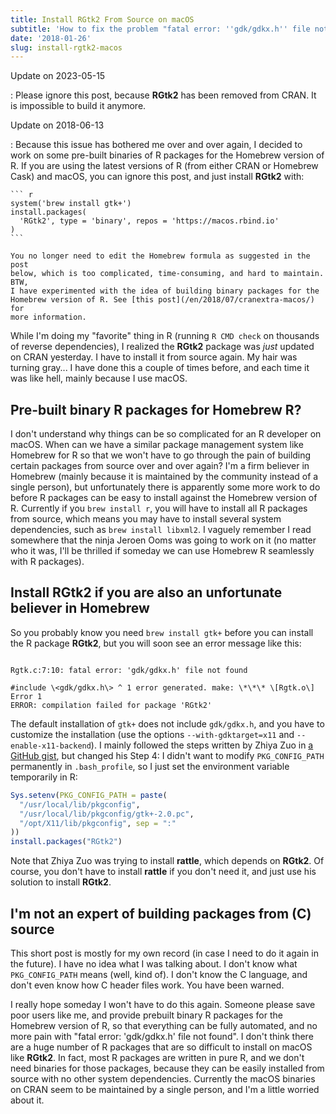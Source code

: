 ```yaml
---
title: Install RGtk2 From Source on macOS
subtitle: 'How to fix the problem "fatal error: ''gdk/gdkx.h'' file not found"'
date: '2018-01-26'
slug: install-rgtk2-macos
---
```


Update on 2023-05-15

:   Please ignore this post, because **RGtk2** has been removed from CRAN. It is
    impossible to build it anymore.

<!-- -->

Update on 2018-06-13

:   Because this issue has bothered me over and over again, I decided to work on
    some pre-built binaries of R packages for the Homebrew version of R. If you
    are using the latest versions of R (from either CRAN or Homebrew Cask) and
    macOS, you can ignore this post, and just install **RGtk2** with:

    ``` r
    system('brew install gtk+')
    install.packages(
      'RGtk2', type = 'binary', repos = 'https://macos.rbind.io'
    )
    ```

    You no longer need to edit the Homebrew formula as suggested in the post
    below, which is too complicated, time-consuming, and hard to maintain. BTW,
    I have experimented with the idea of building binary packages for the
    Homebrew version of R. See [this post](/en/2018/07/cranextra-macos/) for
    more information.

While I'm doing my "favorite" thing in R (running `R CMD check` on thousands of
reverse dependencies), I realized the **RGtk2** package was *just* updated on
CRAN yesterday. I have to install it from source again. My hair was turning
gray... I have done this a couple of times before, and each time it was like
hell, mainly because I use macOS.

## Pre-built binary R packages for Homebrew R?

I don't understand why things can be so complicated for an R developer on macOS.
When can we have a similar package management system like Homebrew for R so that
we won't have to go through the pain of building certain packages from source
over and over again? I'm a firm believer in Homebrew (mainly because it is
maintained by the community instead of a single person), but unfortunately there
is apparently some more work to do before R packages can be easy to install
against the Homebrew version of R. Currently if you `brew install r`, you will
have to install all R packages from source, which means you may have to install
several system dependencies, such as `brew install libxml2`. I vaguely remember
I read somewhere that the ninja Jeroen Ooms was going to work on it (no matter
who it was, I'll be thrilled if someday we can use Homebrew R seamlessly with R
packages).

## Install RGtk2 if you are also an unfortunate believer in Homebrew

So you probably know you need `brew install gtk+` before you can install the R
package **RGtk2**, but you will soon see an error message like this:

```         

Rgtk.c:7:10: fatal error: 'gdk/gdkx.h' file not found

#include \<gdk/gdkx.h\> ^ 1 error generated. make: \*\*\* \[Rgtk.o\] Error 1
ERROR: compilation failed for package 'RGtk2'
```

The default installation of `gtk+` does not include `gdk/gdkx.h`, and you have
to customize the installation (use the options `--with-gdktarget=x11` and
`--enable-x11-backend`). I mainly followed the steps written by Zhiya Zuo in [a
GitHub gist](https://gist.github.com/zhiyzuo/a489ffdcc5da87f28f8589a55aa206dd),
but changed his Step 4: I didn't want to modify `PKG_CONFIG_PATH` permanently in
`.bash_profile`, so I just set the environment variable temporarily in R:

``` r
Sys.setenv(PKG_CONFIG_PATH = paste(
  "/usr/local/lib/pkgconfig",
  "/usr/local/lib/pkgconfig/gtk+-2.0.pc",
  "/opt/X11/lib/pkgconfig", sep = ":"
))
install.packages("RGtk2")
```

Note that Zhiya Zuo was trying to install **rattle**, which depends on
**RGtk2**. Of course, you don't have to install **rattle** if you don't need it,
and just use his solution to install **RGtk2**.

## I'm not an expert of building packages from (C) source

This short post is mostly for my own record (in case I need to do it again in
the future). I have no idea what I was talking about. I don't know what
`PKG_CONFIG_PATH` means (well, kind of). I don't know the C language, and don't
even know how C header files work. You have been warned.

I really hope someday I won't have to do this again. Someone please save poor
users like me, and provide prebuilt binary R packages for the Homebrew version
of R, so that everything can be fully automated, and no more pain with "fatal
error: 'gdk/gdkx.h' file not found". I don't think there are a huge number of R
packages that are so difficult to install on macOS like **RGtk2**. In fact, most
R packages are written in pure R, and we don't need binaries for those packages,
because they can be easily installed from source with no other system
dependencies. Currently the macOS binaries on CRAN seem to be maintained by a
single person, and I'm a little worried about it.
